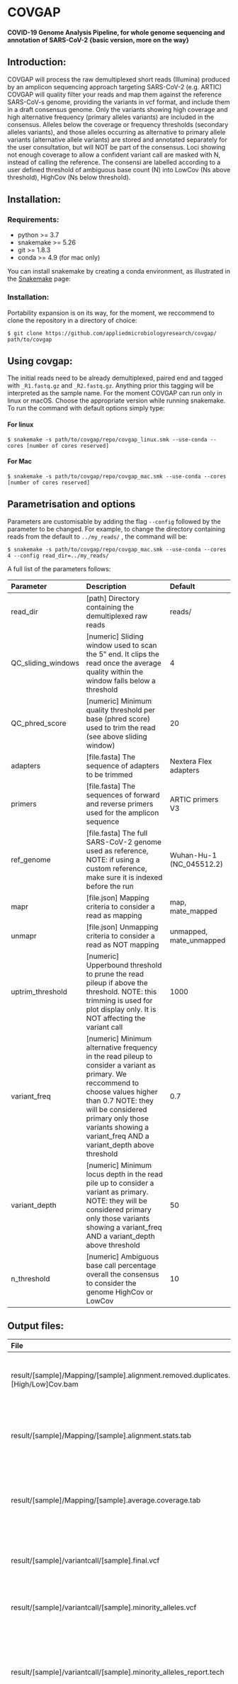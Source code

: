# COVGAP
#### COVID-19 Genome Analysis Pipeline, for whole genome sequencing and annotation of SARS-CoV-2 {basic version, more on the way}
## Introduction:
COVGAP will process the raw demultiplexed short reads (Illumina) produced by an amplicon sequencing approach targeting SARS-CoV-2 (e.g. ARTIC)
COVGAP will quality filter your reads and map them against the reference SARS-CoV-s genome, providing the variants in vcf format, and include them in a draft consensus genome. Only the variants showing high coverage and high alternative frequency (primary alleles variants) are included in the consensus. 
Alleles below the coverage or frequency thresholds (secondary alleles variants), and those alleles occurring as alternative to primary allele variants (alternative allele variants) are stored and annotated separately for the user consultation, but will NOT be part of the consensus.
Loci showing not enough coverage to allow a confident variant call are masked with N, instead of calling the reference. The consensi are labelled according to a user defined threshold of ambiguous base count (N) into LowCov (Ns above threshold), HighCov (Ns below threshold).

## Installation:
### Requirements:
- python >= 3.7
- snakemake >= 5.26
- git >= 1.8.3
- conda >= 4.9 (for mac only)

You can install snakemake by creating a conda environment, as illustrated in the [Snakemake](https://snakemake.readthedocs.io/en/stable/getting_started/installation.html) page:

### Installation:
Portability expansion is on its way, for the moment, we reccommend to clone the repository in a directory of choice:
```
$ git clone https://github.com/appliedmicrobiologyresearch/covgap/ path/to/covgap
```

## Using covgap: 
The initial reads need to be already demultiplexed, paired end and tagged with `_R1.fastq.gz` and `_R2.fastq.gz`. Anything prior this tagging will be interpreted as the sample name. For the moment COVGAP can run only in linux or macOS. Choose the appropriate version while running snakemake. To run the command with default options simply type:
#### For linux
```
$ snakemake -s path/to/covgap/repo/covgap_linux.smk --use-conda --cores [number of cores reserved]
```
#### For Mac
```
$ snakemake -s path/to/covgap/repo/covgap_mac.smk --use-conda --cores [number of cores reserved]
```
## Parametrisation and options
Parameters are customisable by adding the flag `--config` followed by the parameter to be changed. For example, to change the directory containing reads from the default to `../my_reads/` , the command will be:
```
$ snakemake -s path/to/covgap/repo/covgap_mac.smk --use-conda --cores 4 --config read_dir=../my_reads/
```

A full list of the parameters follows:

| Parameter  | Description  | Default |
| :--------------- |:---------------------------| :-------|
| read_dir      | [path] Directory containing the demultiplexed raw reads | reads/ |
| QC_sliding_windows | [numeric] Sliding window used to scan the 5‟ end. It clips the read once the average quality within the window falls below a threshold         |   4 |
| QC_phred_score | [numeric] Minimum quality threshold per base (phred score) used to trim the read (see above sliding window) | 20 |
| adapters | [file.fasta] The sequence of adapters to be trimmed | Nextera Flex adapters |
| primers | [file.fasta] The sequences of forward and reverse primers used for the amplicon sequence | ARTIC primers V3 |
| ref_genome | [file.fasta] The full SARS-CoV-2 genome used as reference, NOTE: if using a custom reference, make sure it is indexed before the run | Wuhan-Hu-1 (NC_045512.2) |
| mapr | [file.json] Mapping criteria to consider a read as mapping | map, mate_mapped |
| unmapr | [file.json] Unmapping criteria to consider a read as NOT mapping | unmapped, mate_unmapped |
| uptrim_threshold | [numeric] Upperbound threshold to prune the read pileup if above the threshold. NOTE: this trimming is used for plot display only. It is NOT affecting the variant call | 1000 |
| variant_freq | [numeric] Minimum alternative frequency in the read pileup to consider a variant as primary. We reccommend to choose values higher than 0.7 NOTE: they will be considered primary only those variants showing a variant_freq AND a variant_depth above threshold | 0.7 |
| variant_depth | [numeric] Minimum locus depth in the read pile up to consider a variant as primary. NOTE: they will be considered primary only those variants showing a variant_freq AND a variant_depth above threshold | 50 |
| n_threshold | [numeric] Ambiguous base call percentage overall the consensus to consider the genome HighCov or LowCov | 10 |

## Output files:

| File | Description |
| :----------------- |:---------------------------| 
| result/[sample]/Mapping/[sample].alignment.removed.duplicates.mapped.reads.only.sorted.[High/Low]Cov.bam | final alignment containing only reads mapping the reference |
| result/[sample]/Mapping/[sample].alignment.stats.tab | stats containing the amount of mapped vs unmapped reads |
| result/[sample]/Mapping/[sample].average.coverage.tab | stats containing the average coverage for the sample and its standard deviation |
| result/[sample]/variantcall/[sample].final.vcf | the final vcf including all the primary alleles being found |
| result/[sample]/variantcall/[sample].minority_alleles.vcf | the final vcf including all the minority alleles being found |
| result/[sample]/variantcall/[sample].minority_alleles_report.tech | additional report on minority alleles, featuring the denomination, the frequency score, as well as depth |
| result/[sample]/variantcall/[sample].consensus.[High/Low]Cov.fasta | the consensus genome featuring all the primary allele variants |
| result/[sample]/variantcall/[sample].classification.tab | a statement file including the classification of the sample and its percentage of ambiguous basecalls |


## Contact:

Alfredo Mari: alfredo.mari@unibas.ch






